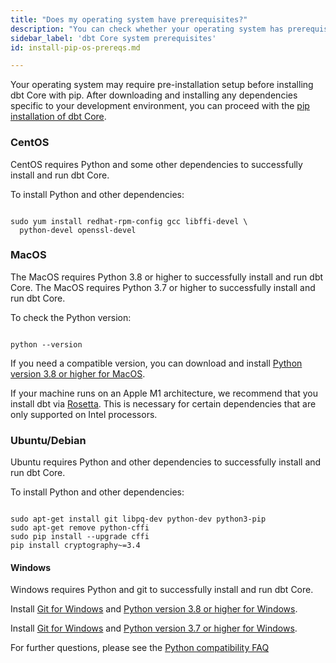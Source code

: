 ```yaml
---
title: "Does my operating system have prerequisites?"
description: "You can check whether your operating system has prerequisites for installing dbt Core."
sidebar_label: 'dbt Core system prerequisites'
id: install-pip-os-prereqs.md

---
```


Your operating system may require pre-installation setup before installing dbt Core with pip. After downloading and installing any dependencies specific to your development environment, you can proceed with the [pip installation of dbt Core](/docs/core/pip-install).

### CentOS

CentOS requires Python and some other dependencies to successfully install and run dbt Core.

To install Python and other dependencies:

```shell

sudo yum install redhat-rpm-config gcc libffi-devel \
  python-devel openssl-devel

```

### MacOS

<VersionBlock firstVersion="1.6">
The MacOS requires Python 3.8 or higher to successfully install and run dbt Core.
</VersionBlock>

<VersionBlock lastVersion="1.5">
The MacOS requires Python 3.7 or higher to successfully install and run dbt Core.
</VersionBlock>

To check the Python version:

```shell

python --version

```

If you need a compatible version, you can download and install [Python version 3.8 or higher for MacOS](https://www.python.org/downloads/macos).

If your machine runs on an Apple M1 architecture, we recommend that you install dbt via [Rosetta](https://support.apple.com/en-us/HT211861). This is necessary for certain dependencies that are only supported on Intel processors.
### Ubuntu/Debian

Ubuntu requires Python and other dependencies to successfully install and run dbt Core.

To install Python and other dependencies:

```shell

sudo apt-get install git libpq-dev python-dev python3-pip
sudo apt-get remove python-cffi
sudo pip install --upgrade cffi
pip install cryptography~=3.4

```

#### Windows

Windows requires Python and git to successfully install and run dbt Core.

<VersionBlock firstVersion="1.6">

Install [Git for Windows](https://git-scm.com/downloads) and [Python version 3.8 or higher for Windows](https://www.python.org/downloads/windows/).
</VersionBlock>

<VersionBlock lastVersion="1.5">


Install [Git for Windows](https://git-scm.com/downloads) and [Python version 3.7 or higher for Windows](https://www.python.org/downloads/windows/).
</VersionBlock>

For further questions, please see the [Python compatibility FAQ](/faqs/Core/install-python-compatibility)
